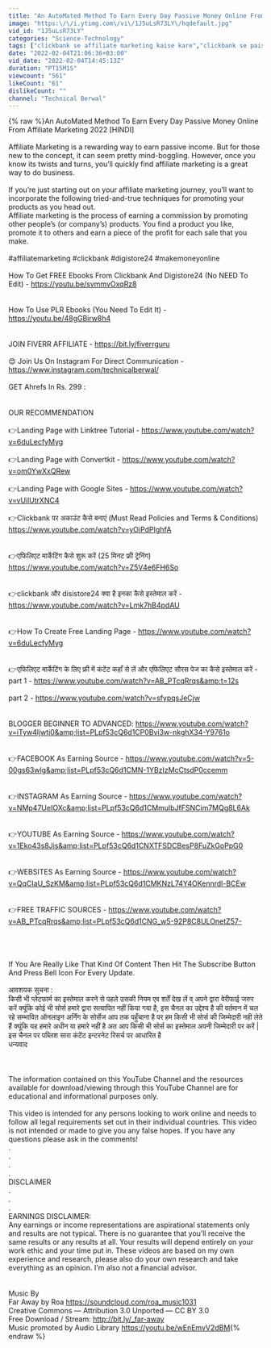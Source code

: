 ```yaml
---
title: "An AutoMated Method To Earn Every Day Passive Money Online From Affiliate Marketing 2022 [HINDI]"
image: "https:\/\/i.ytimg.com\/vi\/1J5uLsR73LY\/hqdefault.jpg"
vid_id: "1J5uLsR73LY"
categories: "Science-Technology"
tags: ["clickbank se affiliate marketing kaise kare","clickbank se paise kaise kamaye","clickbank affiliate marketing se paise kaise kamaye"]
date: "2022-02-04T21:06:36+03:00"
vid_date: "2022-02-04T14:45:13Z"
duration: "PT15M1S"
viewcount: "561"
likeCount: "61"
dislikeCount: ""
channel: "Technical Berwal"
---
```

{% raw %}An AutoMated Method To Earn Every Day Passive Money Online From Affiliate Marketing 2022 [HINDI]<br /><br />Affiliate Marketing is a rewarding way to earn passive income. But for those new to the concept, it can seem pretty mind-boggling. However, once you know its twists and turns, you’ll quickly find affiliate marketing is a great way to do business.<br /><br />If you’re just starting out on your affiliate marketing journey, you’ll want to incorporate the following tried-and-true techniques for promoting your products as you head out.<br />Affiliate marketing is the process of earning a commission by promoting other people’s (or company’s) products. You find a product you like, promote it to others and earn a piece of the profit for each sale that you make. <br /><br />#affiliatemarketing #clickbank #digistore24 #makemoneyonline<br /><br />How To Get FREE Ebooks From Clickbank And Digistore24 (No NEED To Edit) - <a rel="nofollow" target="blank" href="https://youtu.be/svmmvOxqRz8">https://youtu.be/svmmvOxqRz8</a><br /><br /><br />How To Use PLR Ebooks (You Need To Edit It) - <a rel="nofollow" target="blank" href="https://youtu.be/48gGBirw8h4">https://youtu.be/48gGBirw8h4</a><br /><br /><br />JOIN FIVERR AFFILIATE - <a rel="nofollow" target="blank" href="https://bit.ly/fiverrguru">https://bit.ly/fiverrguru</a><br /><br />😍 Join Us On Instagram For Direct Communication - <a rel="nofollow" target="blank" href="https://www.instagram.com/technicalberwal/">https://www.instagram.com/technicalberwal/</a><br /><br />GET Ahrefs In Rs. 299 : <br /><br /><br />OUR RECOMMENDATION <br /><br />👉Landing Page with Linktree Tutorial - <a rel="nofollow" target="blank" href="https://www.youtube.com/watch?v=6duLecfyMyg">https://www.youtube.com/watch?v=6duLecfyMyg</a><br /><br />👉Landing Page with Convertkit - <a rel="nofollow" target="blank" href="https://www.youtube.com/watch?v=om0YwXxQRew">https://www.youtube.com/watch?v=om0YwXxQRew</a><br /><br />👉Landing Page with Google Sites - <a rel="nofollow" target="blank" href="https://www.youtube.com/watch?v=vUilUtrXNC4">https://www.youtube.com/watch?v=vUilUtrXNC4</a><br /><br />👉Clickbank पर अकाउंट कैसे बनाएं (Must Read Policies and Terms &amp; Conditions)<br /><a rel="nofollow" target="blank" href="https://www.youtube.com/watch?v=yOiPdPIghfA">https://www.youtube.com/watch?v=yOiPdPIghfA</a><br /><br /><br />👉एफिलिएट मार्केटिंग कैसे शुरू करें (25 मिनट फ्री ट्रेनिंग)<br /><a rel="nofollow" target="blank" href="https://www.youtube.com/watch?v=Z5V4e6FH6So">https://www.youtube.com/watch?v=Z5V4e6FH6So</a><br /><br /><br />👉clickbank और disistore24 क्या है इनका कैसे इस्तेमाल करें - <a rel="nofollow" target="blank" href="https://www.youtube.com/watch?v=Lmk7hB4pdAU">https://www.youtube.com/watch?v=Lmk7hB4pdAU</a><br /><br /><br />👉How To Create Free Landing Page - <a rel="nofollow" target="blank" href="https://www.youtube.com/watch?v=6duLecfyMyg">https://www.youtube.com/watch?v=6duLecfyMyg</a><br /><br /><br />👉एफिलिएट मार्केटिंग के लिए फ्री में कंटेंट कहाँ से लें और एफिलिएट सौरस पेज का कैसे इस्तेमाल करें  - <br />part 1 - <a rel="nofollow" target="blank" href="https://www.youtube.com/watch?v=AB_PTcqRrqs&amp;t=12s">https://www.youtube.com/watch?v=AB_PTcqRrqs&amp;t=12s</a><br /><br />part 2 - <a rel="nofollow" target="blank" href="https://www.youtube.com/watch?v=sfypqsJeCjw">https://www.youtube.com/watch?v=sfypqsJeCjw</a><br /><br /><br />BLOGGER BEGINNER TO ADVANCED: <a rel="nofollow" target="blank" href="https://www.youtube.com/watch?v=iTyw4ljwtj0&amp;list=PLpf53cQ6d1CP0Bvi3w-nkghX34-Y9761o">https://www.youtube.com/watch?v=iTyw4ljwtj0&amp;list=PLpf53cQ6d1CP0Bvi3w-nkghX34-Y9761o</a><br /><br /><br />👉FACEBOOK As Earning Source - <a rel="nofollow" target="blank" href="https://www.youtube.com/watch?v=5-00gs63wlg&amp;list=PLpf53cQ6d1CMN-1YBzIzMcCtsdP0ccemm">https://www.youtube.com/watch?v=5-00gs63wlg&amp;list=PLpf53cQ6d1CMN-1YBzIzMcCtsdP0ccemm</a><br /><br /><br />👉INSTAGRAM As Earning Source - <a rel="nofollow" target="blank" href="https://www.youtube.com/watch?v=NMp47UeIOXc&amp;list=PLpf53cQ6d1CMmulbJfFSNCim7MQg8L6Ak">https://www.youtube.com/watch?v=NMp47UeIOXc&amp;list=PLpf53cQ6d1CMmulbJfFSNCim7MQg8L6Ak</a><br /><br /><br />👉YOUTUBE As Earning Source - <a rel="nofollow" target="blank" href="https://www.youtube.com/watch?v=1Eko43s8Jis&amp;list=PLpf53cQ6d1CNXTFSDCBesP8FuZkGoPpG0">https://www.youtube.com/watch?v=1Eko43s8Jis&amp;list=PLpf53cQ6d1CNXTFSDCBesP8FuZkGoPpG0</a><br /><br /><br />👉WEBSITES As Earning Source  - <a rel="nofollow" target="blank" href="https://www.youtube.com/watch?v=QqCIaU_SzKM&amp;list=PLpf53cQ6d1CMKNzL74Y4OKennrdl-BCEw">https://www.youtube.com/watch?v=QqCIaU_SzKM&amp;list=PLpf53cQ6d1CMKNzL74Y4OKennrdl-BCEw</a><br /><br /><br />👉FREE TRAFFIC SOURCES - <a rel="nofollow" target="blank" href="https://www.youtube.com/watch?v=AB_PTcqRrqs&amp;list=PLpf53cQ6d1CNG_w5-92P8C8ULOnetZ57-">https://www.youtube.com/watch?v=AB_PTcqRrqs&amp;list=PLpf53cQ6d1CNG_w5-92P8C8ULOnetZ57-</a><br /><br /><br /><br /><br />If You Are Really Like That Kind Of Content Then Hit The Subscribe Button And Press Bell Icon For Every Update.<br /><br />आवशयक सुचना :<br />किसी भी प्लेटफार्म का इस्तेमाल करने से पहले उसकी नियम एव शर्तें देख लें व् अपने द्वारा वेरीफाई जरुर करें क्यूंकि कोई भी सोर्स हमारे द्वारा सत्यापित नहीं किया गया है, इस चैनल का उद्देश्य है की वर्तमान में चल रहे सम्भावित ऑनलाइन अर्निंग के सोर्सेज आप तक पहुँचाना है  पर हम किसी भी सोर्स की जिम्मेदारी नही लेते हैं क्यूंकि यह हमारे अधीन या हमारे नहीं है  अत आप किसी भी सोर्स का इस्तेमाल अपनी जिम्मेदारी पर करें | इस चैनल पर पब्लिश सारा कंटेंट इन्टरनेट रिसर्च पर आधारित है <br />धन्यवाद <br /><br /><br /><br />The information contained on this YouTube Channel and the resources available for download/viewing through this YouTube Channel are for educational and informational purposes only.<br /><br />This video is intended for any persons looking to work online and needs to follow all legal requirements set out in their individual countries. This video is not intended or made to give you any false hopes. If you have any questions please ask in the comments!<br />.<br />.<br />.<br />.<br />DISCLAIMER<br />.<br />.<br />.<br />EARNINGS DISCLAIMER:<br />Any earnings or income representations are aspirational statements only and results are not typical. There is no guarantee that you’ll receive the same results or any results at all. Your results will depend entirely on your work ethic and your time put in. These videos are based on my own experience and research, please also do your own research and take everything as an opinion. I'm also not a financial advisor.<br /><br /><br />Music By<br />Far Away by Roa <a rel="nofollow" target="blank" href="https://soundcloud.com/roa_music1031">https://soundcloud.com/roa_music1031</a><br />Creative Commons — Attribution 3.0 Unported — CC BY 3.0<br />Free Download / Stream: <a rel="nofollow" target="blank" href="http://bit.ly/_far-away">http://bit.ly/_far-away</a><br />Music promoted by Audio Library <a rel="nofollow" target="blank" href="https://youtu.be/wEnEmvV2dBM">https://youtu.be/wEnEmvV2dBM</a>{% endraw %}
